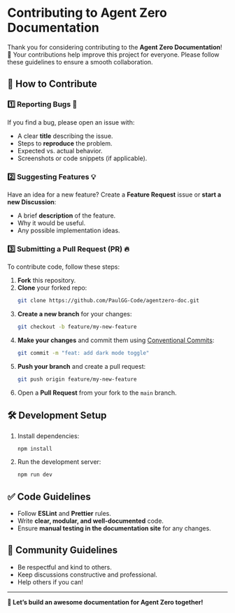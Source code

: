 # Contributing to Agent Zero Documentation

Thank you for considering contributing to the **Agent Zero Documentation**! 🚀 Your contributions help improve this project for everyone. Please follow these guidelines to ensure a smooth collaboration.

## 📌 How to Contribute

### 1️⃣ Reporting Bugs 🐛

If you find a bug, please open an issue with:

- A clear **title** describing the issue.
- Steps to **reproduce** the problem.
- Expected vs. actual behavior.
- Screenshots or code snippets (if applicable).

### 2️⃣ Suggesting Features 💡

Have an idea for a new feature? Create a **Feature Request** issue or **start a new Discussion**:

- A brief **description** of the feature.
- Why it would be useful.
- Any possible implementation ideas.

### 3️⃣ Submitting a Pull Request (PR) 🔥

To contribute code, follow these steps:

1. **Fork** this repository.
2. **Clone** your forked repo:
   ```sh
   git clone https://github.com/PaulGG-Code/agentzero-doc.git
   ```
3. **Create a new branch** for your changes:
   ```sh
   git checkout -b feature/my-new-feature
   ```
4. **Make your changes** and commit them using [Conventional Commits](https://www.conventionalcommits.org/):
   ```sh
   git commit -m "feat: add dark mode toggle"
   ```
5. **Push your branch** and create a pull request:
   ```sh
   git push origin feature/my-new-feature
   ```
6. Open a **Pull Request** from your fork to the `main` branch.

## 🛠 Development Setup

1. Install dependencies:
   ```sh
   npm install
   ```
2. Run the development server:
   ```sh
   npm run dev
   ```

## ✅ Code Guidelines

- Follow **ESLint** and **Prettier** rules.
- Write **clear, modular, and well-documented** code.
- Ensure **manual testing in the documentation site** for any changes.

## 🤝 Community Guidelines

- Be respectful and kind to others.
- Keep discussions constructive and professional.
- Help others if you can!

---

**🚀 Let’s build an awesome documentation for Agent Zero together!**
